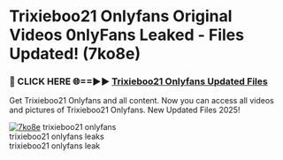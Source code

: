 # Trixieboo21 Onlyfans Original Videos 0nlyFans Leaked - Files Updated! (7ko8e)

<h3>🔴 CLICK HERE 🌐==►► <a href="https://tinyurl.com/ms9xzufz" rel="nofollow">Trixieboo21 Onlyfans Updated Files</a></h3>

Get Trixieboo21 Onlyfans and all content. Now you can access all videos and pictures of Trixieboo21 Onlyfans. New Updated Files 2025!

[![7ko8e](https://i.imgur.com/PQ7UWWw.gif)](https://tinyurl.com/ms9xzufz)
trixieboo21 onlyfans<br>
trixieboo21 onlyfans leaks<br>
trixieboo21 onlyfans leak